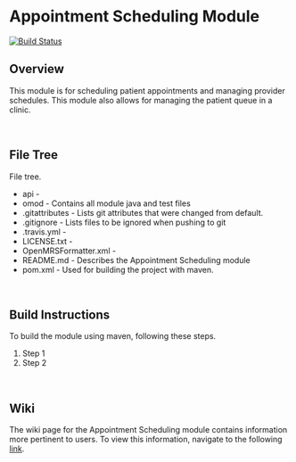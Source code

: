 Appointment Scheduling Module
==========================
[![Build Status](https://travis-ci.org/openmrs/openmrs-module-appointmentscheduling.svg?branch=master)](https://travis-ci.org/openmrs/openmrs-module-appointmentscheduling)

## Overview

This module is for scheduling patient appointments and managing provider schedules.
This module also allows for managing the patient queue in a clinic.

<br>

## File Tree

File tree.
* api			- 
* omod			- Contains all module java and test files
* .gitattributes	- Lists git attributes that were changed from default.
* .gitignore		- Lists files to be ignored when pushing to git
* .travis.yml		- 
* LICENSE.txt		- 
* OpenMRSFormatter.xml	- 
* README.md		- Describes the Appointment Scheduling module
* pom.xml		- Used for building the project with maven.

<br>

## Build Instructions

To build the module using maven, following these steps.

1. Step 1
2. Step 2

<br>

## Wiki

The wiki page for the Appointment Scheduling module contains information more pertinent to users. To view this information, navigate to the following [link](https://wiki.openmrs.org/display/docs/Appointment+Scheduling+Module).
